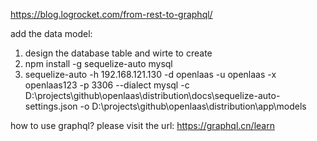 https://blog.logrocket.com/from-rest-to-graphql/

add the data model:
1. design the database table and wirte to create
2. npm install -g sequelize-auto mysql
3. sequelize-auto -h 192.168.121.130 -d openlaas -u openlaas -x openlaas123 -p 3306  --dialect mysql -c D:\\projects\\github\\openlaas\\distribution\\docs\\sequelize-auto-settings.json -o D:\\projects\\github\\openlaas\\distribution\\app\\models


how to use graphql?
please visit the url: https://graphql.cn/learn
